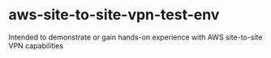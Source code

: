 # aws-site-to-site-vpn-test-env
Intended to demonstrate or gain hands-on experience with AWS site-to-site VPN capabilities
